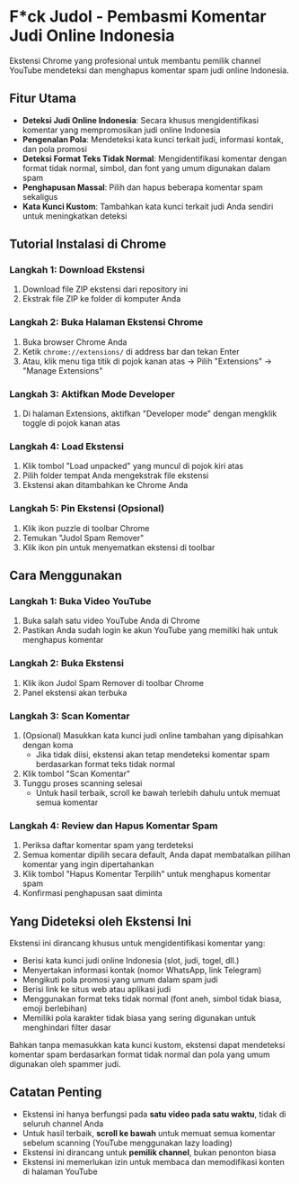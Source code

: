 # F*ck Judol - Pembasmi Komentar Judi Online Indonesia

Ekstensi Chrome yang profesional untuk membantu pemilik channel YouTube mendeteksi dan menghapus komentar spam judi online Indonesia.

## Fitur Utama

- **Deteksi Judi Online Indonesia**: Secara khusus mengidentifikasi komentar yang mempromosikan judi online Indonesia
- **Pengenalan Pola**: Mendeteksi kata kunci terkait judi, informasi kontak, dan pola promosi
- **Deteksi Format Teks Tidak Normal**: Mengidentifikasi komentar dengan format tidak normal, simbol, dan font yang umum digunakan dalam spam
- **Penghapusan Massal**: Pilih dan hapus beberapa komentar spam sekaligus
- **Kata Kunci Kustom**: Tambahkan kata kunci terkait judi Anda sendiri untuk meningkatkan deteksi

## Tutorial Instalasi di Chrome

### Langkah 1: Download Ekstensi
1. Download file ZIP ekstensi dari repository ini
2. Ekstrak file ZIP ke folder di komputer Anda

### Langkah 2: Buka Halaman Ekstensi Chrome
1. Buka browser Chrome Anda
2. Ketik `chrome://extensions/` di address bar dan tekan Enter
3. Atau, klik menu tiga titik di pojok kanan atas → Pilih "Extensions" → "Manage Extensions"

### Langkah 3: Aktifkan Mode Developer
1. Di halaman Extensions, aktifkan "Developer mode" dengan mengklik toggle di pojok kanan atas

### Langkah 4: Load Ekstensi
1. Klik tombol "Load unpacked" yang muncul di pojok kiri atas
2. Pilih folder tempat Anda mengekstrak file ekstensi
3. Ekstensi akan ditambahkan ke Chrome Anda

### Langkah 5: Pin Ekstensi (Opsional)
1. Klik ikon puzzle di toolbar Chrome
2. Temukan "Judol Spam Remover"
3. Klik ikon pin untuk menyematkan ekstensi di toolbar

## Cara Menggunakan

### Langkah 1: Buka Video YouTube
1. Buka salah satu video YouTube Anda di Chrome
2. Pastikan Anda sudah login ke akun YouTube yang memiliki hak untuk menghapus komentar

### Langkah 2: Buka Ekstensi
1. Klik ikon Judol Spam Remover di toolbar Chrome
2. Panel ekstensi akan terbuka

### Langkah 3: Scan Komentar
1. (Opsional) Masukkan kata kunci judi online tambahan yang dipisahkan dengan koma
   - Jika tidak diisi, ekstensi akan tetap mendeteksi komentar spam berdasarkan format teks tidak normal
2. Klik tombol "Scan Komentar"
3. Tunggu proses scanning selesai
   - Untuk hasil terbaik, scroll ke bawah terlebih dahulu untuk memuat semua komentar

### Langkah 4: Review dan Hapus Komentar Spam
1. Periksa daftar komentar spam yang terdeteksi
2. Semua komentar dipilih secara default, Anda dapat membatalkan pilihan komentar yang ingin dipertahankan
3. Klik tombol "Hapus Komentar Terpilih" untuk menghapus komentar spam
4. Konfirmasi penghapusan saat diminta

## Yang Dideteksi oleh Ekstensi Ini

Ekstensi ini dirancang khusus untuk mengidentifikasi komentar yang:
- Berisi kata kunci judi online Indonesia (slot, judi, togel, dll.)
- Menyertakan informasi kontak (nomor WhatsApp, link Telegram)
- Mengikuti pola promosi yang umum dalam spam judi
- Berisi link ke situs web atau aplikasi judi
- Menggunakan format teks tidak normal (font aneh, simbol tidak biasa, emoji berlebihan)
- Memiliki pola karakter tidak biasa yang sering digunakan untuk menghindari filter dasar

Bahkan tanpa memasukkan kata kunci kustom, ekstensi dapat mendeteksi komentar spam berdasarkan format tidak normal dan pola yang umum digunakan oleh spammer judi.

## Catatan Penting

- Ekstensi ini hanya berfungsi pada **satu video pada satu waktu**, tidak di seluruh channel Anda
- Untuk hasil terbaik, **scroll ke bawah** untuk memuat semua komentar sebelum scanning (YouTube menggunakan lazy loading)
- Ekstensi ini dirancang untuk **pemilik channel**, bukan penonton biasa
- Ekstensi ini memerlukan izin untuk membaca dan memodifikasi konten di halaman YouTube